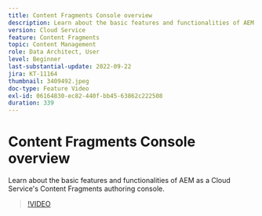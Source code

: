 ```yaml
---
title: Content Fragments Console overview
description: Learn about the basic features and functionalities of AEM as a Cloud Service's Content Fragments authoring console.
version: Cloud Service
feature: Content Fragments
topic: Content Management
role: Data Architect, User
level: Beginner
last-substantial-update: 2022-09-22
jira: KT-11164
thumbnail: 3409492.jpeg
doc-type: Feature Video
exl-id: 06164830-ec82-440f-bb45-63862c222508
duration: 339
---
```

# Content Fragments Console overview

Learn about the basic features and functionalities of AEM as a Cloud Service's Content Fragments authoring console.

>[!VIDEO](https://video.tv.adobe.com/v/3409492?quality=12&learn=on)
